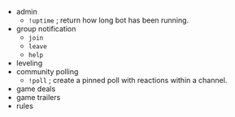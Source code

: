 - admin
  - `!uptime`  ; return how long bot has been running.
- group notification
  - `join`
  - `leave`
  - `help`
- leveling
- community polling
  - `!poll`    ; create a pinned poll with reactions within a channel.
- game deals
- game trailers
- rules
